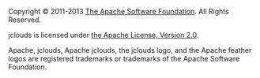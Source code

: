 Copyright &copy; 2011-2013 <a href="http://www.apache.org">The Apache Software Foundation</a>. All Rights Reserved.

jclouds is licensed under [the Apache License, Version 2.0](https://github.com/jclouds/jclouds/blob/master/resources/LICENSE.txt).

Apache, jclouds, Apache jclouds, the jclouds logo, and the Apache feather logos are registered trademarks or trademarks of the Apache Software Foundation.
